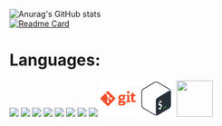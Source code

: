 ![Anurag's GitHub stats](https://github-readme-stats.vercel.app/api?username=wernexnrs&show_icons=true&theme=radical)<br>
[![Readme Card](https://github-readme-stats.vercel.app/api/pin/?username=wernexnrs&repo=MATURA-INFORMATYKA)](https://github.com/wernexnrs/MATURA-INFORMATYKA)<br>


# Languages:
<img src="https://raw.githubusercontent.com/abranhe/programming-languages-logos/master/src/html/html_64x64.png"> <img src="https://raw.githubusercontent.com/abranhe/programming-languages-logos/master/src/css/css_64x64.png"> <img src="https://raw.githubusercontent.com/abranhe/programming-languages-logos/master/src/javascript/javascript_64x64.png"> <img src="https://raw.githubusercontent.com/abranhe/programming-languages-logos/master/src/cpp/cpp_64x64.png"> <img src="https://raw.githubusercontent.com/abranhe/programming-languages-logos/master/src/c/c_64x64.png"> <img src="https://raw.githubusercontent.com/abranhe/programming-languages-logos/master/src/php/php_64x64.png"> <img src="https://raw.githubusercontent.com/abranhe/programming-languages-logos/master/src/python/python_64x64.png"> <img src="https://zapodaj.net/images/97b8457e90435.png"> <img src="https://raw.githubusercontent.com/devicons/devicon/2809b567852a4648062a2d3e7c1c531367458c0b/icons/git/git-plain-wordmark.svg" width="64px" height="64px"> <img src="https://raw.githubusercontent.com/devicons/devicon/2809b567852a4648062a2d3e7c1c531367458c0b/icons/bash/bash-original.svg" width="64px" height="64px"> <img src="https://api.iconify.design/mdi-language-markdown.svg?color=white" width="64px" height="64px">
